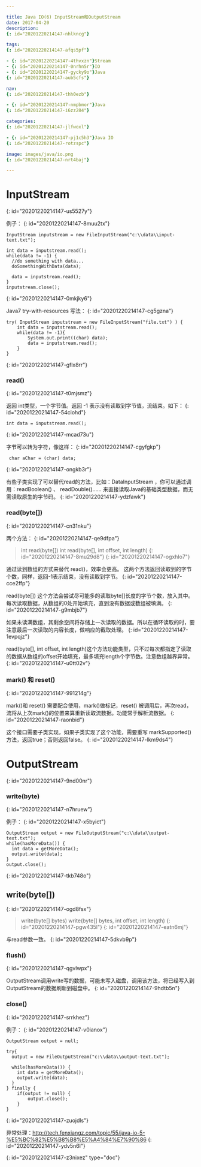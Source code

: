 ```yaml
---

title: Java IO(6) InputStream和OutputStream
date: 2017-04-20
description:
{: id="20201220214147-nhlkncg"}

tags:
{: id="20201220214147-afqs5pf"}

- {: id="20201220214147-4thvxzn"}Stream
- {: id="20201220214147-0nrhn5r"}IO
- {: id="20201220214147-gycky9o"}Java
{: id="20201220214147-aub5cfs"}

nav:
{: id="20201220214147-thh0ezb"}

- {: id="20201220214147-nmpbmor"}Java
{: id="20201220214147-i6zz284"}

categories:
{: id="20201220214147-jlfwoxl"}

- {: id="20201220214147-pj1c5h3"}Java IO
{: id="20201220214147-rotzspc"}

image: images/java/io.png
{: id="20201220214147-nrt4baj"}

---
```


# InputStream
{: id="20201220214147-us5527y"}

例子：
{: id="20201220214147-8muu2tx"}

```
InputStream inputstream = new FileInputStream("c:\\data\\input-text.txt");

int data = inputstream.read();
while(data != -1) {
  //do something with data...
  doSomethingWithData(data);

  data = inputstream.read();
}
inputstream.close();
```
{: id="20201220214147-0mkjky6"}

Java7  try-with-resources 写法：
{: id="20201220214147-cg5gzna"}

```
try( InputStream inputstream = new FileInputStream("file.txt") ) {
    int data = inputstream.read();
    while(data != -1){
        System.out.print((char) data);
        data = inputstream.read();
    }
}
```
{: id="20201220214147-gflx8rr"}

### read()
{: id="20201220214147-t0mjsmz"}

返回 int类型，一个字节值。返回 -1 表示没有读取到字节值，流结束。如下：
{: id="20201220214147-54ciohd"}

```
int data = inputstream.read();
```
{: id="20201220214147-mcad73u"}

字节可以转为字符，像这样：
{: id="20201220214147-cgyfgkp"}

```
 char aChar = (char) data;
```
{: id="20201220214147-ongkb3r"}

有些子类实现了可以替代read的方法，比如：DataInputStream ，你可以通过调用：readBoolean() 、 readDouble()…… 来直接读取Java的基础类型数据，而无需读取原生的字节码。
{: id="20201220214147-ydzfawk"}

### read(byte[])
{: id="20201220214147-cn31nku"}

两个方法：
{: id="20201220214147-qe9dfpa"}

> int read(byte[])
> int read(byte[], int offset, int length)
> {: id="20201220214147-8mu29d8"}
{: id="20201220214147-ogxhlo7"}

通过读到数组的方式来替代 read()，效率会更高。
这两个方法返回读取到的字节个数，同样，返回-1表示结束，没有读取到字节。
{: id="20201220214147-cce2ffp"}

read(byte[]) 这个方法会尝试尽可能多的读取byte[]长度的字节个数，放入其中。每次读取数据，从数组的0处开始填充，直到没有数据或数组被填满。
{: id="20201220214147-g9mbjb7"}

如果未读满数组，其剩余空间将存储上一次读取的数据。所以在循环读取的时，要注意最后一次读取的内容长度，做响应的截取处理。
{: id="20201220214147-1evpqjz"}

read(byte[], int offset, int length)这个方法功能类型，只不过每次都指定了读取的数据从数组的offset开始填充，最多填充length个字节数。注意数组越界异常。
{: id="20201220214147-u0tt02v"}

### mark() 和 reset()
{: id="20201220214147-991214g"}

mark()和 reset() 需要配合使用，mark()做标记，reset() 被调用后，再次read，流将从上次mark()的位置来算重新读取流数据。功能常于解析流数据。
{: id="20201220214147-raonbid"}

这个接口需要子类实现，如果子类实现了这个功能，需要重写 markSupported() 方法，返回true；否则返回false。
{: id="20201220214147-lkm9ds4"}

# OutputStream
{: id="20201220214147-9nd00nr"}

### write(byte)
{: id="20201220214147-n7hruew"}

例子：
{: id="20201220214147-x5byict"}

```
OutputStream output = new FileOutputStream("c:\\data\\output-text.txt");
while(hasMoreData()) {
  int data = getMoreData();
  output.write(data);
}
output.close();
```
{: id="20201220214147-tkb748o"}

## write(byte[])
{: id="20201220214147-ogd8fsx"}

> write(byte[] bytes)
> write(byte[] bytes, int offset, int length)
> {: id="20201220214147-pgw435l"}
{: id="20201220214147-eatn6mj"}

与read参数一致。
{: id="20201220214147-5dkvb9p"}

### flush()
{: id="20201220214147-qgvlwpx"}

OutputStream调用write写的数据，可能未写入磁盘，调用该方法，将已经写入到OutputStream的数据刷新到磁盘中。
{: id="20201220214147-9hdtb5n"}

### close()
{: id="20201220214147-srrkhez"}

例子：
{: id="20201220214147-v0ianox"}

```
OutputStream output = null;

try{
  output = new FileOutputStream("c:\\data\\output-text.txt");

  while(hasMoreData()) {
    int data = getMoreData();
    output.write(data);
  }
} finally {
    if(output != null) {
        output.close();
    }
}
```
{: id="20201220214147-zuojdls"}

异常处理：http://tech.fenxiangz.com/topic/55/java-io-5-%E5%BC%82%E5%B8%B8%E5%A4%84%E7%90%86
{: id="20201220214147-ydv5n6l"}


{: id="20201220214147-z3nixez" type="doc"}
